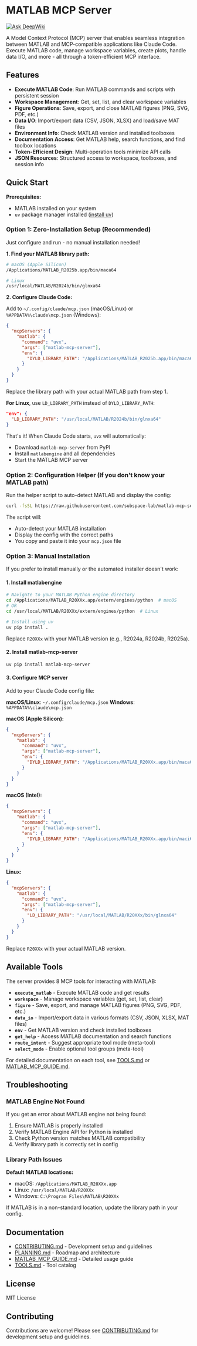 # MATLAB MCP Server

[![Ask DeepWiki](https://deepwiki.com/badge.svg)](https://deepwiki.com/subspace-lab/matlab-mcp-server)

A Model Context Protocol (MCP) server that enables seamless integration between MATLAB and MCP-compatible applications like Claude Code. Execute MATLAB code, manage workspace variables, create plots, handle data I/O, and more - all through a token-efficient MCP interface.

## Features

- **Execute MATLAB Code**: Run MATLAB commands and scripts with persistent session
- **Workspace Management**: Get, set, list, and clear workspace variables
- **Figure Operations**: Save, export, and close MATLAB figures (PNG, SVG, PDF, etc.)
- **Data I/O**: Import/export data (CSV, JSON, XLSX) and load/save MAT files
- **Environment Info**: Check MATLAB version and installed toolboxes
- **Documentation Access**: Get MATLAB help, search functions, and find toolbox locations
- **Token-Efficient Design**: Multi-operation tools minimize API calls
- **JSON Resources**: Structured access to workspace, toolboxes, and session info

## Quick Start

**Prerequisites:**
- MATLAB installed on your system
- `uv` package manager installed ([install uv](https://docs.astral.sh/uv/getting-started/installation/))

### Option 1: Zero-Installation Setup (Recommended)

Just configure and run - no manual installation needed!

**1. Find your MATLAB library path:**

```bash
# macOS (Apple Silicon)
/Applications/MATLAB_R2025b.app/bin/maca64

# Linux
/usr/local/MATLAB/R2024b/bin/glnxa64
```

**2. Configure Claude Code:**

Add to `~/.config/claude/mcp.json` (macOS/Linux) or `%APPDATA%\claude\mcp.json` (Windows):

```json
{
  "mcpServers": {
    "matlab": {
      "command": "uvx",
      "args": ["matlab-mcp-server"],
      "env": {
        "DYLD_LIBRARY_PATH": "/Applications/MATLAB_R2025b.app/bin/maca64"
      }
    }
  }
}
```

Replace the library path with your actual MATLAB path from step 1.

**For Linux**, use `LD_LIBRARY_PATH` instead of `DYLD_LIBRARY_PATH`:
```json
"env": {
  "LD_LIBRARY_PATH": "/usr/local/MATLAB/R2024b/bin/glnxa64"
}
```

That's it! When Claude Code starts, `uvx` will automatically:
- Download `matlab-mcp-server` from PyPI
- Install `matlabengine` and all dependencies
- Start the MATLAB MCP server

### Option 2: Configuration Helper (If you don't know your MATLAB path)

Run the helper script to auto-detect MATLAB and display the config:

```bash
curl -fsSL https://raw.githubusercontent.com/subspace-lab/matlab-mcp-server/main/install-matlab-mcp.sh | bash
```

The script will:
- Auto-detect your MATLAB installation
- Display the config with the correct paths
- You copy and paste it into your `mcp.json` file

### Option 3: Manual Installation

If you prefer to install manually or the automated installer doesn't work:

#### 1. Install matlabengine

```bash
# Navigate to your MATLAB Python engine directory
cd /Applications/MATLAB_R20XXx.app/extern/engines/python  # macOS
# OR
cd /usr/local/MATLAB/R20XXx/extern/engines/python  # Linux

# Install using uv
uv pip install .
```

Replace `R20XXx` with your MATLAB version (e.g., R2024a, R2024b, R2025a).

#### 2. Install matlab-mcp-server

```bash
uv pip install matlab-mcp-server
```

#### 3. Configure MCP server

Add to your Claude Code config file:

**macOS/Linux**: `~/.config/claude/mcp.json`
**Windows**: `%APPDATA%\claude\mcp.json`

**macOS (Apple Silicon):**
```json
{
  "mcpServers": {
    "matlab": {
      "command": "uvx",
      "args": ["matlab-mcp-server"],
      "env": {
        "DYLD_LIBRARY_PATH": "/Applications/MATLAB_R20XXx.app/bin/maca64"
      }
    }
  }
}
```

**macOS (Intel):**
```json
{
  "mcpServers": {
    "matlab": {
      "command": "uvx",
      "args": ["matlab-mcp-server"],
      "env": {
        "DYLD_LIBRARY_PATH": "/Applications/MATLAB_R20XXx.app/bin/maci64"
      }
    }
  }
}
```

**Linux:**
```json
{
  "mcpServers": {
    "matlab": {
      "command": "uvx",
      "args": ["matlab-mcp-server"],
      "env": {
        "LD_LIBRARY_PATH": "/usr/local/MATLAB/R20XXx/bin/glnxa64"
      }
    }
  }
}
```

Replace `R20XXx` with your actual MATLAB version.

## Available Tools

The server provides 8 MCP tools for interacting with MATLAB:

- **`execute_matlab`** - Execute MATLAB code and get results
- **`workspace`** - Manage workspace variables (get, set, list, clear)
- **`figure`** - Save, export, and manage MATLAB figures (PNG, SVG, PDF, etc.)
- **`data_io`** - Import/export data in various formats (CSV, JSON, XLSX, MAT files)
- **`env`** - Get MATLAB version and check installed toolboxes
- **`get_help`** - Access MATLAB documentation and search functions
- **`route_intent`** - Suggest appropriate tool mode (meta-tool)
- **`select_mode`** - Enable optional tool groups (meta-tool)

For detailed documentation on each tool, see [TOOLS.md](md-files/TOOLS.md) or [MATLAB_MCP_GUIDE.md](md-files/MATLAB_MCP_GUIDE.md).

## Troubleshooting

### MATLAB Engine Not Found

If you get an error about MATLAB engine not being found:
1. Ensure MATLAB is properly installed
2. Verify MATLAB Engine API for Python is installed
3. Check Python version matches MATLAB compatibility
4. Verify library path is correctly set in config

### Library Path Issues

**Default MATLAB locations:**
- macOS: `/Applications/MATLAB_R20XXx.app`
- Linux: `/usr/local/MATLAB/R20XXx`
- Windows: `C:\Program Files\MATLAB\R20XXx`

If MATLAB is in a non-standard location, update the library path in your config.

## Documentation

- [CONTRIBUTING.md](CONTRIBUTING.md) - Development setup and guidelines
- [PLANNING.md](md-files/PLANNING.md) - Roadmap and architecture
- [MATLAB_MCP_GUIDE.md](md-files/MATLAB_MCP_GUIDE.md) - Detailed usage guide
- [TOOLS.md](md-files/TOOLS.md) - Tool catalog

## License

MIT License

## Contributing

Contributions are welcome! Please see [CONTRIBUTING.md](CONTRIBUTING.md) for development setup and guidelines.
